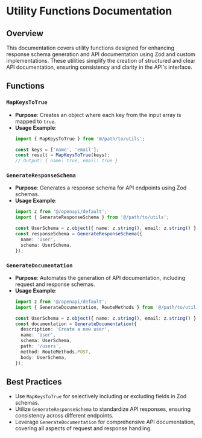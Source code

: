 # Utility Functions Documentation

## Overview
This documentation covers utility functions designed for enhancing response schema generation and API documentation using Zod and custom implementations. These utilities simplify the creation of structured and clear API documentation, ensuring consistency and clarity in the API's interface.

## Functions

### `MapKeysToTrue`
- **Purpose**: Creates an object where each key from the input array is mapped to `true`.
- **Usage Example**:
  ```typescript
  import { MapKeysToTrue } from '@/path/to/utils';

  const keys = ['name', 'email'];
  const result = MapKeysToTrue(keys);
  // Output: { name: true, email: true }
  ```

### `GenerateResponseSchema`
- **Purpose**: Generates a response schema for API endpoints using Zod schemas.
- **Usage Example**:
  ```typescript
  import z from '@/openapi/default';
  import { GenerateResponseSchema } from '@/path/to/utils';

  const UserSchema = z.object({ name: z.string(), email: z.string() });
  const responseSchema = GenerateResponseSchema({
    name: 'User',
    schema: UserSchema,
  });
  ```

### `GenerateDocumentation`
- **Purpose**: Automates the generation of API documentation, including request and response schemas.
- **Usage Example**:
  ```typescript
  import z from '@/openapi/default';
  import { GenerateDocumentation, RouteMethods } from '@/path/to/utils';

  const UserSchema = z.object({ name: z.string(), email: z.string() });
  const documentation = GenerateDocumentation({
    description: 'Create a new user',
    name: 'User',
    schema: UserSchema,
    path: '/users',
    method: RouteMethods.POST,
    body: UserSchema,
  });
  ```

## Best Practices

- Use `MapKeysToTrue` for selectively including or excluding fields in Zod schemas.
- Utilize `GenerateResponseSchema` to standardize API responses, ensuring consistency across different endpoints.
- Leverage `GenerateDocumentation` for comprehensive API documentation, covering all aspects of request and response handling.
